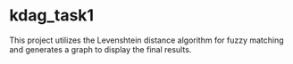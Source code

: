 # kdag_task1
This project utilizes the Levenshtein distance algorithm for fuzzy matching and generates a graph to display the final results.
